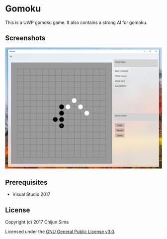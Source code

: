 # Gomoku


This is a UWP gomoku game.  It also contains a strong AI for gomoku.

## Screenshots

![screenshot](https://raw.githubusercontent.com/NutshellySima/Gomoku-UWP/master/screenshots/1.png)


## Prerequisites

+ Visual Studio 2017

## License

Copyright (c) 2017 Chijun Sima

Licensed under the [GNU General Public License v3.0](http://www.gnu.org/licenses/).